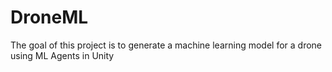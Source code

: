 # DroneML
The goal of this project is to generate a machine learning model for a drone using ML Agents in Unity
